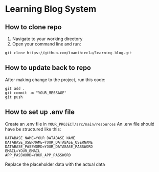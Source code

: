 # Learning Blog System

## How to clone repo

1. Navigate to your working directory
2. Open your command line and run: 

```
git clone https://github.com/toanthienla/learning-blog.git
```

## How to update back to repo

After making change to the project, run this code: 

```
git add .
git commit -m "YOUR_MESSAGE"
git push
``` 

## How to set up .env file

Create an .env file in  `YOUR_PROJECT/src/main/resources` 
An .env file should have be structured like this: 
```
DATABASE_NAME=YOUR_DATABASE_NAME
DATABASE_USERNAME=YOUR_DATABASE_USERNAME
DATABASE_PASSWORD=YOUR_DATABASE_PASSWORD
EMAIL=YOUR_EMAIL
APP_PASSWORD=YOUR_APP_PASSWORD
```
Replace the placeholder data with the actual data